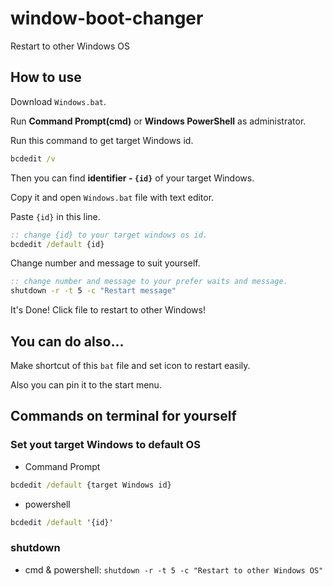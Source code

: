 # window-boot-changer

Restart to other Windows OS

## How to use

Download `Windows.bat`.

Run **Command Prompt(cmd)** or **Windows PowerShell** as administrator.

Run this command to get target Windows id.

```bat
bcdedit /v
```

Then you can find **identifier - `{id}`** of your target Windows.

Copy it and open `Windows.bat` file with text editor.

Paste `{id}` in this line.

```bat
:: change {id} to your target windows os id.
bcdedit /default {id}
```

Change number and message to suit yourself.

```bat
:: change number and message to your prefer waits and message.
shutdown -r -t 5 -c "Restart message"
```

It's Done! Click file to restart to other Windows!

## You can do also...

Make shortcut of this `bat` file and set icon to restart easily.

Also you can pin it to the start menu.

## Commands on terminal for yourself
### Set yout target Windows to default OS

- Command Prompt
```bat
bcdedit /default {target Windows id}
```

- powershell
```bat
bcdedit /default '{id}'
```

### shutdown

- cmd & powershell: ```shutdown -r -t 5 -c "Restart to other Windows OS"```